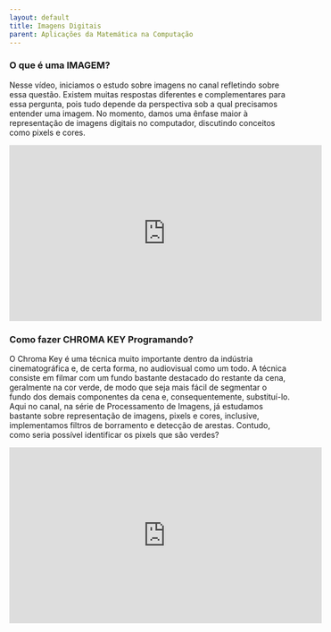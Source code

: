```yaml
---
layout: default
title: Imagens Digitais
parent: Aplicações da Matemática na Computação
---
```


### O que é uma IMAGEM?

Nesse vídeo, iniciamos o estudo sobre imagens no canal refletindo sobre essa questão. Existem muitas respostas diferentes e complementares para essa pergunta, pois tudo depende da perspectiva sob a qual precisamos entender uma imagem. No momento, damos uma ênfase maior à representação de imagens digitais no computador, discutindo conceitos como pixels e cores.

<iframe width="560" height="315" src="https://www.youtube.com/embed/T9V_axU6jU8" frameborder="0" allow="accelerometer; autoplay; clipboard-write; encrypted-media; gyroscope; picture-in-picture" allowfullscreen></iframe>

### Como fazer CHROMA KEY Programando? 

O Chroma Key é uma técnica muito importante dentro da indústria cinematográfica e, de certa forma, no audiovisual como um todo. A técnica consiste em filmar com um fundo bastante destacado do restante da cena, geralmente na cor verde, de modo que seja mais fácil de segmentar o fundo dos demais componentes da cena e, consequentemente, substituí-lo. Aqui no canal, na série de Processamento de Imagens, já estudamos bastante sobre representação de imagens, pixels e cores, inclusive, implementamos filtros de borramento e detecção de arestas. Contudo, como seria possível identificar os pixels que são verdes?

<iframe width="560" height="315" src="https://www.youtube.com/embed/6PMHKXXhRXc" frameborder="0" allow="accelerometer; autoplay; clipboard-write; encrypted-media; gyroscope; picture-in-picture" allowfullscreen></iframe>